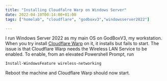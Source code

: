 ```yaml
---
title: "Installing Cloudfalre Warp on Windows Server"
date: 2022-04-10T00:14:00+01:00
tags: ["homelab", "cloudflare", "godboxv3","windowsserver2022"]

---
```

I run Windows Server 2022 as my main OS on GodBoxV3, my workstation. When you try install [Cloudflare Warp](https://1.1.1.1) on it, it installs but fails to start. The issue is that Cloudflare Warp needs the Wireless LAN Service to be enabled. To enable, from an elevated Powershell Prompt, run

`Install-WindowsFeature wireless-networking`

Reboot the machine and Cloudflare Warp should now start.
